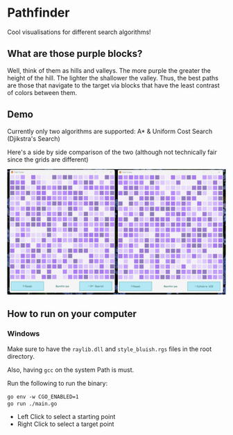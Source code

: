 # Pathfinder

Cool visualisations for different search algorithms!

## What are those purple blocks?

Well, think of them as hills and valleys. The more purple the greater the height of the hill. The lighter the shallower the valley. Thus, the best paths are those that navigate to the target via blocks that have the least contrast of colors between them.


## Demo

Currently only two algorithms are supported: A* & Uniform Cost Search (Djikstra's Search)

Here's a side by side comparison of the two (although not technically fair since the grids are different)

![](./screenshots/recording.gif)

## How to run on your computer

### Windows

Make sure to have the `raylib.dll` and `style_bluish.rgs` files in the root directory. 

Also, having `gcc` on the system Path is must.

Run the following to run the binary:

```
go env -w CGO_ENABLED=1
go run ./main.go
```
- Left Click to select a starting point
- Right Click to select a target point